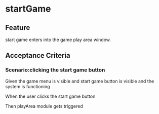 # startGame

## Feature

start game enters into the game play area window.

## Acceptance Criteria

### Scenario:clicking the start game button

  Given the game menu is visible and start game button is visible and the system is functioning

  When the user clicks the start game button

  Then playArea module gets triggered
  